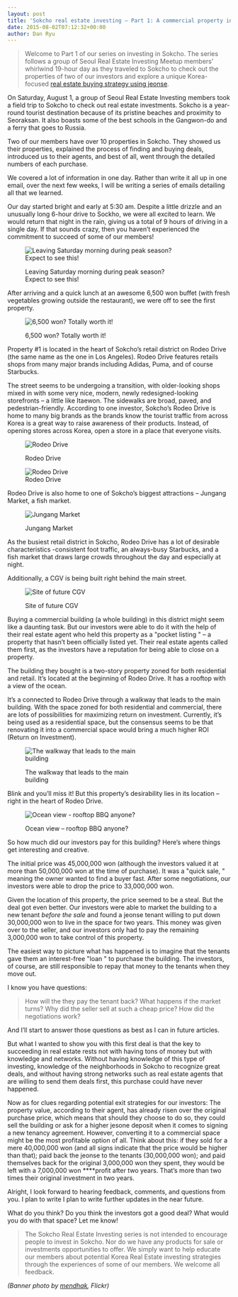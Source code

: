 ```yaml
---
layout: post
title: 'Sokcho real estate investing – Part 1: A commercial property in the heart of a shopping district for $3,000'
date: 2015-08-02T07:12:32+00:00
author: Dan Ryu
---
```

> Welcome to Part 1 of our series on investing in Sokcho. The series follows a group of Seoul Real Estate Investing Meetup members’ whirlwind 19-hour day as they traveled to Sokcho to check out the properties of two of our investors and explore a unique Korea-focused [real estate buying strategy using jeonse](http://seoulreimeetup.com/korea/how-to-buy-an-apartment-in-korea-for-5000).

On Saturday, August 1, a group of Seoul Real Estate Investing members took a field trip to Sokcho to check out real estate investments. Sokcho is a year-round tourist destination because of its pristine beaches and proximity to Seoraksan. It also boasts some of the best schools in the Gangwon-do and a ferry that goes to Russia.

Two of our members have over 10 properties in Sokcho. They showed us their properties, explained the process of finding and buying deals, introduced us to their agents, and best of all, went through the detailed numbers of each purchase.

We covered a lot of information in one day. Rather than write it all up in one email, over the next few weeks, I will be writing a series of emails detailing all that we learned.

Our day started bright and early at 5:30 am. Despite a little drizzle and an unusually long 6-hour drive to Sockho, we were all excited to learn. We would return that night in the rain, giving us a total of 9 hours of driving in a single day. If that sounds crazy, then you haven’t experienced the commitment to succeed of some of our members!<figure style="width: 360px" class="wp-caption alignnone">

![ Leaving Saturday morning during peak season? Expect to see this! ](https://images.squarespace-cdn.com/content/v1/568a65ced82d5eb432851580/1453796820510-EK35U54ELDRZYI9D8UMD/ke17ZwdGBToddI8pDm48kBOgj54rjDr_Cn6PM_k60KRZw-zPPgdn4jUwVcJE1ZvWEtT5uBSRWt4vQZAgTJucoTqqXjS3CfNDSuuf31e0tVEKkQYvUWYDGucKKvWZWT9N9L90-KjAI_O_7ekO9cCJxKxn0PwarrxMOBK5uU32Nvo/image-asset.jpeg?format=original) <figcaption class="wp-caption-text">Leaving Saturday morning during peak season? Expect to see this!</figcaption></figure>

After arriving and a quick lunch at an awesome 6,500 won buffet (with fresh vegetables growing outside the restaurant), we were off to see the first property.<figure style="width: 270px" class="wp-caption alignnone">

![ 6,500 won? Totally worth it! ](https://images.squarespace-cdn.com/content/v1/568a65ced82d5eb432851580/1453798101009-BTBUU8TTQZHS42ZD8PZV/ke17ZwdGBToddI8pDm48kNoWUkuQ52hbt6HGl2iUBl1Zw-zPPgdn4jUwVcJE1ZvWhcwhEtWJXoshNdA9f1qD7Xj1nVWs2aaTtWBneO2WM-vbvhq25UcxHyKUVxdyq7VDfTcVNkwit4tqF6nfm7adPA/buffet?format=original) <figcaption class="wp-caption-text">6,500 won? Totally worth it!</figcaption></figure>

Property #1 is located in the heart of Sokcho’s retail district on Rodeo Drive (the same name as the one in Los Angeles). Rodeo Drive features retails shops from many major brands including Adidas, Puma, and of course Starbucks.

The street seems to be undergoing a transition, with older-looking shops mixed in with some very nice, modern, newly redesigned-looking storefronts – a little like Itaewon. The sidewalks are broad, paved, and pedestrian-friendly. According to one investor, Sokcho’s Rodeo Drive is home to many big brands as the brands know the tourist traffic from across Korea is a great way to raise awareness of their products. Instead, of opening stores across Korea, open a store in a place that everyone visits.<figure style="width: 360px" class="wp-caption alignnone">

![ Rodeo Drive ](https://images.squarespace-cdn.com/content/v1/568a65ced82d5eb432851580/1453798967800-CERJOPAI3I1BKJVDH5RC/ke17ZwdGBToddI8pDm48kBOgj54rjDr_Cn6PM_k60KRZw-zPPgdn4jUwVcJE1ZvWEtT5uBSRWt4vQZAgTJucoTqqXjS3CfNDSuuf31e0tVEKkQYvUWYDGucKKvWZWT9N9L90-KjAI_O_7ekO9cCJxKxn0PwarrxMOBK5uU32Nvo/image-asset.jpeg?format=original) <figcaption class="wp-caption-text">Rodeo Drive</figcaption></figure> <figure style="width: 360px" class="wp-caption alignnone">![ Rodeo Drive ](https://images.squarespace-cdn.com/content/v1/568a65ced82d5eb432851580/1453799081466-BUXDBGEKUHDHAC97UE5U/ke17ZwdGBToddI8pDm48kBOgj54rjDr_Cn6PM_k60KRZw-zPPgdn4jUwVcJE1ZvWEtT5uBSRWt4vQZAgTJucoTqqXjS3CfNDSuuf31e0tVEKkQYvUWYDGucKKvWZWT9N9L90-KjAI_O_7ekO9cCJxKxn0PwarrxMOBK5uU32Nvo/image-asset.jpeg?format=original)<figcaption class="wp-caption-text">Rodeo Drive</figcaption></figure>

Rodeo Drive is also home to one of Sokcho’s biggest attractions – Jungang Market, a fish market.<figure style="width: 360px" class="wp-caption alignnone">

![ Jungang Market ](https://images.squarespace-cdn.com/content/v1/568a65ced82d5eb432851580/1453799228162-C2ZY5I803FLU40BRTKDF/ke17ZwdGBToddI8pDm48kBOgj54rjDr_Cn6PM_k60KRZw-zPPgdn4jUwVcJE1ZvWEtT5uBSRWt4vQZAgTJucoTqqXjS3CfNDSuuf31e0tVEKkQYvUWYDGucKKvWZWT9N9L90-KjAI_O_7ekO9cCJxKxn0PwarrxMOBK5uU32Nvo/image-asset.jpeg?format=original) <figcaption class="wp-caption-text">Jungang Market</figcaption></figure>

As the busiest retail district in Sokcho, Rodeo Drive has a lot of desirable characteristics -consistent foot traffic, an always-busy Starbucks, and a fish market that draws large crowds throughout the day and especially at night.

Additionally, a CGV is being built right behind the main street.<figure style="width: 360px" class="wp-caption alignnone">

![ Site of future CGV ](https://images.squarespace-cdn.com/content/v1/568a65ced82d5eb432851580/1453799340694-MDCNWAN9VLLKSZQ8ZFZI/ke17ZwdGBToddI8pDm48kBOgj54rjDr_Cn6PM_k60KRZw-zPPgdn4jUwVcJE1ZvWEtT5uBSRWt4vQZAgTJucoTqqXjS3CfNDSuuf31e0tVEKkQYvUWYDGucKKvWZWT9N9L90-KjAI_O_7ekO9cCJxKxn0PwarrxMOBK5uU32Nvo/image-asset.jpeg?format=original) <figcaption class="wp-caption-text">Site of future CGV</figcaption></figure>

Buying a commercial building (a whole building) in this district might seem like a daunting task. But our investors were able to do it with the help of their real estate agent who held this property as a  "pocket listing " – a property that hasn’t been officially listed yet. Their real estate agents called them first, as the investors have a reputation for being able to close on a property.

The building they bought is a two-story property zoned for both residential and retail. It’s located at the beginning of Rodeo Drive. It has a rooftop with a view of the ocean.

It’s a connected to Rodeo Drive through a walkway that leads to the main building. With the space zoned for both residential and commercial, there are lots of possibilities for maximizing return on investment. Currently, it’s being used as a residential space, but the consensus seems to be that renovating it into a commercial space would bring a much higher ROI (Return on Investment).<figure style="width: 270px" class="wp-caption alignnone">

![ The walkway that leads to the main building ](https://images.squarespace-cdn.com/content/v1/568a65ced82d5eb432851580/1453800292452-DOEEM98Q79DYI2MVOONU/ke17ZwdGBToddI8pDm48kNoWUkuQ52hbt6HGl2iUBl1Zw-zPPgdn4jUwVcJE1ZvWhcwhEtWJXoshNdA9f1qD7Xj1nVWs2aaTtWBneO2WM-vbvhq25UcxHyKUVxdyq7VDfTcVNkwit4tqF6nfm7adPA/image-asset.jpeg?format=original) <figcaption class="wp-caption-text">The walkway that leads to the main building</figcaption></figure>

Blink and you’ll miss it!  But this property’s desirability lies in its location – right in the heart of Rodeo Drive.<figure style="width: 360px" class="wp-caption alignnone">

![ Ocean view - rooftop BBQ anyone? ](https://images.squarespace-cdn.com/content/v1/568a65ced82d5eb432851580/1453800484460-MBZTTSBTRCFMP6HJCDCW/ke17ZwdGBToddI8pDm48kBOgj54rjDr_Cn6PM_k60KRZw-zPPgdn4jUwVcJE1ZvWEtT5uBSRWt4vQZAgTJucoTqqXjS3CfNDSuuf31e0tVEKkQYvUWYDGucKKvWZWT9N9L90-KjAI_O_7ekO9cCJxKxn0PwarrxMOBK5uU32Nvo/image-asset.jpeg?format=original) <figcaption class="wp-caption-text">Ocean view – rooftop BBQ anyone?</figcaption></figure>

So how much did our investors pay for this building? Here’s where things get interesting and creative.

The initial price was 45,000,000 won (although the investors valued it at more than 50,000,000 won at the time of purchase). It was a  "quick sale, " meaning the owner wanted to find a buyer fast. After some negotiations, our investors were able to drop the price to 33,000,000 won.

Given the location of this property, the price seemed to be a steal. But the deal got even better. Our investors were able to market the building to a new tenant _before the sale_ and found a jeonse tenant willing to put down 30,000,000 won to live in the space for two years. This money was given over to the seller, and our investors only had to pay the remaining 3,000,000 won to take control of this property.

The easiest way to picture what has happened is to imagine that the tenants gave them an interest-free  "loan " to purchase the building. The investors, of course, are still responsible to repay that money to the tenants when they move out.

I know you have questions:

> How will the they pay the tenant back? What happens if the market turns? Why did the seller sell at such a cheap price? How did the negotiations work?

And I’ll start to answer those questions as best as I can in future articles.

But what I wanted to show you with this first deal is that the key to succeeding in real estate rests not with having tons of money but with knowledge and networks. Without having knowledge of this type of investing, knowledge of the neighborhoods in Sokcho to recognize great deals, and without having strong networks such as real estate agents that are willing to send them deals first, this purchase could have never happened.

Now as for clues regarding potential exit strategies for our investors: The property value, according to their agent, has already risen over the original purchase price, which means that should they choose to do so, they could sell the building or ask for a higher jesone deposit when it comes to signing a new tenancy agreement. However, converting it to a commercial space might be the most profitable option of all. Think about this: if they sold for a mere 40,000,000 won (and all signs indicate that the price would be higher than that); paid back the jeonse to the tenants (30,000,000 won); and paid themselves back for the original 3,000,000 won they spent, they would be left with a 7,000,000 won ****profit after two years. That’s more than two times their original investment in two years.

Alright, I look forward to hearing feedback, comments, and questions from you. I plan to write I plan to write further updates in the near future.

What do you think? Do you think the investors got a good deal? What would you do with that space? Let me know!

> The Sokcho Real Estate Investing series is not intended to encourage people to invest in Sokcho. Nor do we have any products for sale or investments opportunities to offer. We simply want to help educate our members about potential Korea Real Estate investing strategies through the experiences of some of our members. We welcome all feedback.

_(Banner photo by <a target="_blank" href="https://www.flickr.com/photos/mendhak/4572352828/in/album-72157623637573964/" rel="noopener noreferrer">mendhak</a>, Flickr)_
